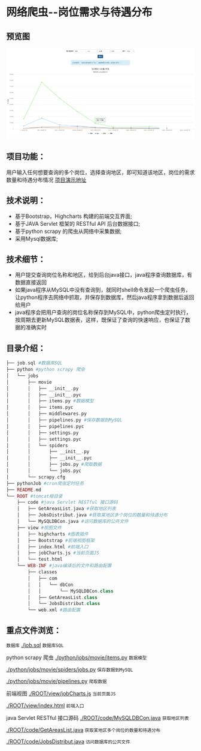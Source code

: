 # 网络爬虫--岗位需求与待遇分布

## 预览图
![Screenshot](https://raw.githubusercontent.com/596008520/jobSalarys/master/preview.png)

## 项目功能：
用户输入任何想要查询的多个岗位，选择查询地区，即可知道该地区，岗位的需求数量和待遇分布情况 [项目演示地址](http://182.61.27.134:8080/view/index.html)

## 技术说明：
* 基于Bootstrap，Highcharts 构建的前端交互界面;<br>
* 基于JAVA Servlet 框架的 RESTful API  后台数据接口;<br>
* 基于python scrapy 的爬虫从网络中采集数据;<br>
* 采用Mysql数据库;<br>

## 技术细节：
* 用户提交查询岗位名称和地区，给到后台java接口，java程序查询数据库，有数据直接返回<br>
* 如果java程序从MySQL中没有查询到，就同时shell命令发起一个爬虫任务，让python程序去网络中抓取，并保存到数据库，然后java程序拿到数据后返回给用户<br>
* java程序会把用户查询的岗位名称保存到MySQL中，python爬虫定时执行，按周期去更新MySQL数据表，这样，既保证了查询的快速响应，也保证了数据的准确实时<br>

## 目录介绍：
```php
├── job.sql #数据库SQL
├── python #python scrapy 爬虫
│   └── jobs 
│       ├── movie 
│       │   ├── __init__.py 
│       │   ├── __init__.pyc 
│       │   ├── items.py #数据模型
│       │   ├── items.pyc 
│       │   ├── middlewares.py 
│       │   ├── pipelines.py #保存数据到MySQL
│       │   ├── pipelines.pyc 
│       │   ├── settings.py 
│       │   ├── settings.pyc 
│       │   └── spiders 
│       │       ├── __init__.py 
│       │       ├── __init__.pyc 
│       │       ├── jobs.py #爬取数据
│       │       └── jobs.pyc 
│       └── scrapy.cfg 
├── pythonJob #cron爬虫定时任务
├── README.md 
└── ROOT #tomcat根目录
    ├── code #java Servlet RESTful 接口源码
    │   ├── GetAreasList.java #获取地区列表
    │   ├── JobsDistribut.java #获取某地区多个岗位的数量和待遇分布
    │   └── MySQLDBCon.java #访问数据库的公共文件
    ├── view #视图文件
    │   ├── highcharts #图表插件
    │   ├── Bootstrap #前端视图框架
    │   ├── index.html #前端入口
    │   ├── jobCharts.js #当前页面JS
    │   └── test.html 
    └── WEB-INF #java编译后的文件和路由配置
        ├── classes 
        │   ├── com 
        │   │   └── dbCon 
        │   │       └── MySQLDBCon.class 
        │   ├── GetAreasList.class 
        │   └── JobsDistribut.class 
        └── web.xml #路由配置
```

## 重点文件浏览：

`数据库`
[./job.sql](https://github.com/596008520/jobSalarys/blob/master/job.sql) `数据库SQL`

python scrapy 爬虫
[./python/jobs/movie/items.py](https://github.com/596008520/jobSalarys/blob/master/python/jobs/movie/items.py) `数据模型`

[./python/jobs/movie/spiders/jobs.py](https://github.com/596008520/jobSalarys/blob/master/python/jobs/movie/spiders/jobs.py) `保存数据到MySQL`

[./python/jobs/movie/pipelines.py](https://github.com/596008520/jobSalarys/blob/master/python/jobs/movie/pipelines.py) `爬取数据`


前端视图
[./ROOT/view/jobCharts.js](https://github.com/596008520/jobSalarys/blob/master/ROOT/view/jobCharts.js) `当前页面JS`

[./ROOT/view/index.html](https://github.com/596008520/jobSalarys/blob/master/ROOT/view/index.html) `前端入口`



java Servlet RESTful 接口源码
[./ROOT/code/MySQLDBCon.java](https://github.com/596008520/jobSalarys/blob/master/ROOT/code/MySQLDBCon.java) `获取地区列表`

[./ROOT/code/GetAreasList.java](https://github.com/596008520/jobSalarys/blob/master/ROOT/code/GetAreasList.java) `获取某地区多个岗位的数量和待遇分布`

[./ROOT/code/JobsDistribut.java](https://github.com/596008520/jobSalarys/blob/master/ROOT/code/JobsDistribut.java) `访问数据库的公共文件`


